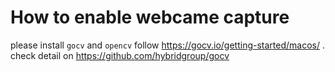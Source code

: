 # How to enable webcame capture

please install `gocv` and `opencv` follow https://gocv.io/getting-started/macos/ . check detail on https://github.com/hybridgroup/gocv